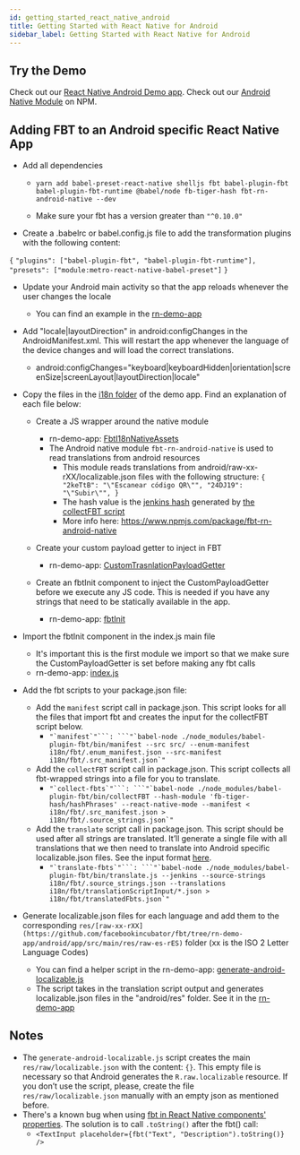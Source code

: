 ```yaml
---
id: getting_started_react_native_android
title: Getting Started with React Native for Android
sidebar_label: Getting Started with React Native for Android
---
```


## Try the Demo
Check out our [React Native Android Demo app](https://github.com/facebookincubator/fbt/tree/rn-demo-app).
Check out our [Android Native Module](https://www.npmjs.com/package/fbt-rn-android-native) on NPM.

## Adding FBT to an Android specific React Native App

* Add all dependencies
    * `yarn add babel-preset-react-native shelljs fbt babel-plugin-fbt babel-plugin-fbt-runtime @babel/node fb-tiger-hash fbt-rn-android-native --dev`

    * Make sure your fbt has a version greater than `"^0.10.0"`

* Create a .babelrc or babel.config.js file to add the transformation plugins with the following content:

`{`
`"plugins": ["babel-plugin-fbt", "babel-plugin-fbt-runtime"],`
`"presets": ["module:metro-react-native-babel-preset"]`
`}`

* Update your Android main activity so that the app reloads whenever the user changes the locale
    * You can find an example in the [rn-demo-app](https://github.com/facebookincubator/fbt/blob/rn-demo-app/android/app/src/main/java/com/fbtrndemoapp/MainActivity.java#L39)
* Add "locale|layoutDirection" in android:configChanges in the AndroidManifest.xml. This will restart the app whenever the language of the device changes and will load the correct translations.
    * android:configChanges="keyboard|keyboardHidden|orientation|screenSize|screenLayout|layoutDirection|locale"
* Copy the files in the [i18n folder](https://github.com/facebookincubator/fbt/tree/rn-demo-app/i18n) of the demo app. Find an explanation of each file below:

    * Create a JS wrapper around the native module
        * rn-demo-app: [FbtI18nNativeAssets](https://github.com/facebookincubator/fbt/blob/rn-demo-app/i18n/FbtI18nNativeAssets.js)
        * The Android native module `fbt-rn-android-native` is used to read translations from android resources
            * This module reads translations from android/raw-xx-rXX/localizable.json files with the following structure:
`{
"2keTtB": "\"Escanear código QR\"",
"24DJ19": "\"Subir\"",
}`
           * The hash value is the [jenkins hash](https://github.com/facebookincubator/fbt/blob/master/packages/babel-plugin-fbt/jenkinsHash.js) generated by [the collectFBT script](https://github.com/facebookincubator/fbt/blob/52c971671fbb8f096eedf7adba55fa35c4a6d13f/packages/babel-plugin-fbt/bin/collectFBT.js#L51-L52L52)
            * More info here: https://www.npmjs.com/package/fbt-rn-android-native

    * Create your custom payload getter to inject in FBT
        * rn-demo-app: [CustomTrasnlationPayloadGetter](https://github.com/facebookincubator/fbt/blob/rn-demo-app/i18n/CustomTranslationPayloadGetter.js)

    * Create an fbtInit component to inject the CustomPayloadGetter before we execute any JS code. This is needed if you have any strings that need to be statically available in the app.
        * rn-demo-app: [fbtInit](https://github.com/facebookincubator/fbt/blob/rn-demo-app/i18n/fbtInit.js)

* Import the fbtInit component in the index.js main file
    * It's important this is the first module we import so that we make sure the CustomPayloadGetter is set before making any fbt calls
    * rn-demo-app: [index.js](https://github.com/facebookincubator/fbt/blob/rn-demo-app/index.js#L25)

* Add the fbt scripts to your package.json file:
    * Add the `manifest` script call in package.json. This script looks for all the files that import fbt and creates the input for the collectFBT script below.
        * ``"`manifest`"```: ```"`babel-node ./node_modules/babel-plugin-fbt/bin/manifest --src src/ --enum-manifest i18n/fbt/.enum_manifest.json --src-manifest i18n/fbt/.src_manifest.json`"``
    * Add the `collectFBT` script call in package.json. This script collects all fbt-wrapped strings into a file for you to translate.
        * ``"`collect-fbts`"```: ```"`babel-node ./node_modules/babel-plugin-fbt/bin/collectFBT --hash-module 'fb-tiger-hash/hashPhrases' --react-native-mode --manifest < i18n/fbt/.src_manifest.json > i18n/fbt/.source_strings.json`"``
    * Add the `translate` script call in package.json. This script should be used after all strings are translated. It’ll generate a single file with all translations that we then need to translate into Android specific localizable.json files. See the input format [here](https://github.com/facebookincubator/fbt/tree/rn-demo-app/i18n/fbt/translationScriptInput).
        * ``"`translate-fbts`"```: ```"`babel-node ./node_modules/babel-plugin-fbt/bin/translate.js --jenkins --source-strings i18n/fbt/.source_strings.json --translations i18n/fbt/translationScriptInput/*.json > i18n/fbt/translatedFbts.json`"``
* Generate localizable.json files for each language and add them to the corresponding `res/[raw-xx-rXX](https://github.com/facebookincubator/fbt/tree/rn-demo-app/android/app/src/main/res/raw-es-rES)` folder (xx is the ISO 2 Letter Language Codes)
    * You can find a helper script in the rn-demo-app: [generate-android-localizable.js](https://github.com/facebookincubator/fbt/blob/rn-demo-app/i18n/scripts/generate-android-localizables.js)
    * The script takes in the translation script output and generates localizable.json files in the "android/res" folder. See it in the [rn-demo-app](https://github.com/facebookincubator/fbt/tree/rn-demo-app/android/app/src/main/res/raw-es-rES)

## **Notes**

* The `generate-android-localizable.js` script creates the main `res/raw/localizable.json` with the content: `{}`. This empty file is necessary so that Android generates the `R.raw.localizable` resource. If you don’t use the script, please, create the file `res/raw/localizable.json` manually with an empty json as mentioned before.
* There's a known bug when using [fbt in React Native components' properties](https://github.com/facebookincubator/fbt/issues/127). The solution is to call `.toString()` after the fbt() call:
    * `<TextInput placeholder={fbt("Text", "Description").toString()} />`
